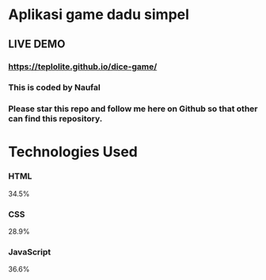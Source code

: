 # Aplikasi game dadu simpel 
## LIVE DEMO
### https://teplolite.github.io/dice-game/
### This is coded by Naufal
### Please star this repo and follow me here on Github so that other can find this repository.

# Technologies Used

### HTML
34.5%
 
### CSS
28.9%
 
### JavaScript
36.6%
